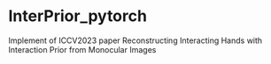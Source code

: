 # InterPrior_pytorch
Implement of ICCV2023 paper Reconstructing Interacting Hands with Interaction Prior from Monocular Images
